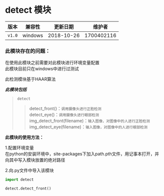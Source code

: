 # detect 模块

  **版本**   | **兼容性** | **更新日期** | **维护者**  
  ----      | -----      | ------ | -------
  `v1.0`    | windows    | 2018-10-26   | 1700402116  

### 此模块存在的问题：  
在使用此模块之前需要对此模块进行环境变量配置  
此模块目前只在windows中进行过测试  



此检测模块基于HAAR算法  

***此模块包括***  

>`detect`
>>detect_front()：`调用摄像头进行正脸检测`  
>>detect_eye()：`调用摄像头进行眼部检测`  
>>img_detect_front(filename)：`输入图像，对图像中的人进行正脸检测`  
>>img_detect_eye(filename)：`输入图像，对图像中的人进行眼部检测`  

**此模块的使用方法：**

1.配置环境变量  
在python的安装环境中，site-packages下加入path.pth文件，用记事本打开，并向其中写入模块放置的绝对路径 

2.向.py文件中导入该模块

```python
import detect

detect.detect_front()

```

